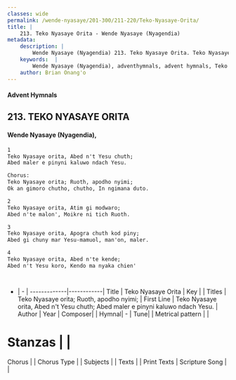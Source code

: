 ```yaml
---
classes: wide
permalink: /wende-nyasaye/201-300/211-220/Teko-Nyasaye-Orita/
title: |
    213. Teko Nyasaye Orita - Wende Nyasaye (Nyagendia)
metadata:
    description: |
        Wende Nyasaye (Nyagendia) 213. Teko Nyasaye Orita. Teko Nyasaye orita, Abed n't Yesu chuth; Abed maler e pinyni kaluwo ndach Yesu.  Chorus: Teko Nyasaye orita; Ruoth, apodho nyimi; Ok an gimoro chutho, chutho, In ngimana duto.  
    keywords:  |
        Wende Nyasaye (Nyagendia), adventhymnals, advent hymnals, Teko Nyasaye Orita, Teko Nyasaye orita, Abed n't Yesu chuth; Abed maler e pinyni kaluwo ndach Yesu.. Teko Nyasaye orita; Ruoth, apodho nyimi;
    author: Brian Onang'o
---
```


#### Advent Hymnals
## 213. TEKO NYASAYE ORITA
####  Wende Nyasaye (Nyagendia),

```txt
1
Teko Nyasaye orita, Abed n't Yesu chuth;
Abed maler e pinyni kaluwo ndach Yesu.

Chorus:
Teko Nyasaye orita; Ruoth, apodho nyimi;
Ok an gimoro chutho, chutho, In ngimana duto.

2
Teko Nyasaye orita, Atim gi modwaro;
Abed n'te malon', Moikre ni tich Ruoth.

3
Teko Nyasaye orita, Apogra chuth kod piny;
Abed gi chuny mar Yesu-mamuol, man'on, maler.

4
Teko Nyasaye orita, Abed n'te kende;
Abed n't Yesu koro, Kendo ma nyaka chien'




```

- |   -  |
-------------|------------|
Title | Teko Nyasaye Orita |
Key |  |
Titles | Teko Nyasaye orita; Ruoth, apodho nyimi; |
First Line | Teko Nyasaye orita, Abed n't Yesu chuth; Abed maler e pinyni kaluwo ndach Yesu. |
Author | 
Year | 
Composer| |
Hymnal|  - |
Tune|  |
Metrical pattern | |
# Stanzas |  |
Chorus |  |
Chorus Type |  |
Subjects | |
Texts |  |
Print Texts | 
Scripture Song |  |
    
